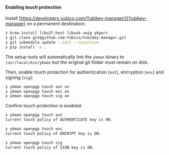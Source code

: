 #### Enabling touch protection

Install [https://developers.yubico.com/Yubikey-manager/](Yubikey-manager) on a permanent destination:

```sh
❯ brew install libu2f-host libusb swig ykpers
❯ git clone git@github.com:Yubico/Yubikey-manager.git
❯ git submodule update --init --recursive
❯ pip install -e .
```

The setup tools will automatically link the `ykman` binary to `/usr/local/bin/ykman` but the original git folder must remain on disk.

Then, enable touch protection for authentication (`aut`), encryption (`enc`) and signing (`sig`):

```sh
❯ ykman openpgp touch aut on
❯ ykman openpgp touch enc on
❯ ykman openpgp touch sig on
```

Confirm touch protection is enabled:

```sh
❯ ykman openpgp touch aut
Current touch policy of AUTHENTICATE key is ON.

❯ ykman openpgp touch enc
Current touch policy of ENCRYPT key is ON.

❯ ykman openpgp touch sig
Current touch policy of SIGN key is ON.
```
